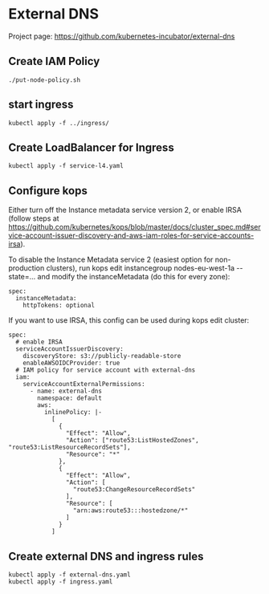 # External DNS

Project page: https://github.com/kubernetes-incubator/external-dns

## Create IAM Policy
```
./put-node-policy.sh
```

## start ingress
```
kubectl apply -f ../ingress/
```

## Create LoadBalancer for Ingress
```
kubectl apply -f service-l4.yaml
```

## Configure kops

Either turn off the Instance metadata service version 2, or enable IRSA (follow steps at https://github.com/kubernetes/kops/blob/master/docs/cluster_spec.md#service-account-issuer-discovery-and-aws-iam-roles-for-service-accounts-irsa).

To disable the Instance Metadata service 2 (easiest option for non-production clusters), run kops edit instancegroup nodes-eu-west-1a --state=... and modify the instanceMetadata (do this for every zone):
```
spec:
  instanceMetadata:
    httpTokens: optional
```

If you want to use IRSA, this config can be used during kops edit cluster:
```
spec:
  # enable IRSA
  serviceAccountIssuerDiscovery:
    discoveryStore: s3://publicly-readable-store
    enableAWSOIDCProvider: true
  # IAM policy for service account with external-dns
  iam:
    serviceAccountExternalPermissions: 
      - name: external-dns 
        namespace: default 
        aws: 
          inlinePolicy: |- 
            [  
              {  
                "Effect": "Allow", 
                "Action": ["route53:ListHostedZones", "route53:ListResourceRecordSets"], 
                "Resource": "*" 
              }, 
              {  
                "Effect": "Allow", 
                "Action": [ 
                  "route53:ChangeResourceRecordSets" 
                ], 
                "Resource": [ 
                  "arn:aws:route53:::hostedzone/*" 
                ] 
              } 
            ] 
```

## Create external DNS and ingress rules
```
kubectl apply -f external-dns.yaml
kubectl apply -f ingress.yaml
```
